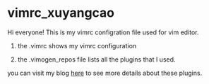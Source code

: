 # vimrc_xuyangcao
Hi everyone! This is my vimrc configration file used for vim editor.

1. the .vimrc shows my vimrc configuration

2. the .vimogen_repos file lists all the plugins that I used.

you can visit my blog [here](https://www.jianshu.com/p/f521e198b1b3) to see more details about these plugins.
